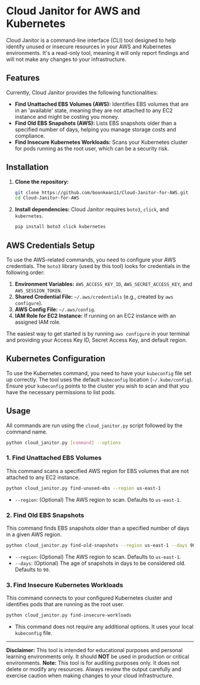 # Cloud Janitor for AWS and Kubernetes

Cloud Janitor is a command-line interface (CLI) tool designed to help identify unused or insecure resources in your AWS and Kubernetes environments. It's a read-only tool, meaning it will only report findings and will not make any changes to your infrastructure.

## Features

Currently, Cloud Janitor provides the following functionalities:

*   **Find Unattached EBS Volumes (AWS):** Identifies EBS volumes that are in an 'available' state, meaning they are not attached to any EC2 instance and might be costing you money.
*   **Find Old EBS Snapshots (AWS):** Lists EBS snapshots older than a specified number of days, helping you manage storage costs and compliance.
*   **Find Insecure Kubernetes Workloads:** Scans your Kubernetes cluster for pods running as the root user, which can be a security risk.

## Installation

1.  **Clone the repository:**
    ```bash
    git clone https://github.com/boonkean11/Cloud-Janitor-for-AWS.git
    cd Cloud-Janitor-for-AWS
    ```

2.  **Install dependencies:**
    Cloud Janitor requires `boto3`, `click`, and `kubernetes`.
    ```bash
    pip install boto3 click kubernetes
    ```

## AWS Credentials Setup

To use the AWS-related commands, you need to configure your AWS credentials. The `boto3` library (used by this tool) looks for credentials in the following order:

1.  **Environment Variables:** `AWS_ACCESS_KEY_ID`, `AWS_SECRET_ACCESS_KEY`, and `AWS_SESSION_TOKEN`.
2.  **Shared Credential File:** `~/.aws/credentials` (e.g., created by `aws configure`).
3.  **AWS Config File:** `~/.aws/config`.
4.  **IAM Role for EC2 Instance:** If running on an EC2 instance with an assigned IAM role.

The easiest way to get started is by running `aws configure` in your terminal and providing your Access Key ID, Secret Access Key, and default region.

## Kubernetes Configuration

To use the Kubernetes command, you need to have your `kubeconfig` file set up correctly. The tool uses the default `kubeconfig` location (`~/.kube/config`). Ensure your `kubeconfig` points to the cluster you wish to scan and that you have the necessary permissions to list pods.

## Usage

All commands are run using the `cloud_janitor.py` script followed by the command name.

```bash
python cloud_janitor.py [command] --options
```

### 1. Find Unattached EBS Volumes

This command scans a specified AWS region for EBS volumes that are not attached to any EC2 instance.

```bash
python cloud_janitor.py find-unused-ebs --region us-east-1
```

*   `--region`: (Optional) The AWS region to scan. Defaults to `us-east-1`.

### 2. Find Old EBS Snapshots

This command finds EBS snapshots older than a specified number of days in a given AWS region.

```bash
python cloud_janitor.py find-old-snapshots --region us-east-1 --days 90
```

*   `--region`: (Optional) The AWS region to scan. Defaults to `us-east-1`.
*   `--days`: (Optional) The age of snapshots in days to be considered old. Defaults to `90`.

### 3. Find Insecure Kubernetes Workloads

This command connects to your configured Kubernetes cluster and identifies pods that are running as the root user.

```bash
python cloud_janitor.py find-insecure-workloads
```

*   This command does not require any additional options. It uses your local `kubeconfig` file.

--- 
**Disclaimer:** This tool is intended for educational purposes and personal learning environments only. It should **NOT** be used in production or critical environments.
**Note:** This tool is for auditing purposes only. It does not delete or modify any resources. Always review the output carefully and exercise caution when making changes to your cloud infrastructure.